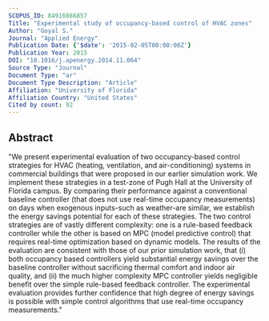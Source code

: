 ```yaml
---
SCOPUS_ID: 84916886857
Title: "Experimental study of occupancy-based control of HVAC zones"
Author: "Goyal S."
Journal: "Applied Energy"
Publication Date: {'$date': '2015-02-05T00:00:00Z'}
Publication Year: 2015
DOI: "10.1016/j.apenergy.2014.11.064"
Source Type: "Journal"
Document Type: "ar"
Document Type Description: "Article"
Affiliation: "University of Florida"
Affiliation Country: "United States"
Cited by count: 92
---
```


## Abstract
"We present experimental evaluation of two occupancy-based control strategies for HVAC (heating, ventilation, and air-conditioning) systems in commercial buildings that were proposed in our earlier simulation work. We implement these strategies in a test-zone of Pugh Hall at the University of Florida campus. By comparing their performance against a conventional baseline controller (that does not use real-time occupancy measurements) on days when exogenous inputs-such as weather-are similar, we establish the energy savings potential for each of these strategies. The two control strategies are of vastly different complexity: one is a rule-based feedback controller while the other is based on MPC (model predictive control) that requires real-time optimization based on dynamic models. The results of the evaluation are consistent with those of our prior simulation work, that (i) both occupancy based controllers yield substantial energy savings over the baseline controller without sacrificing thermal comfort and indoor air quality, and (ii) the much higher complexity MPC controller yields negligible benefit over the simple rule-based feedback controller. The experimental evaluation provides further confidence that high degree of energy savings is possible with simple control algorithms that use real-time occupancy measurements."
